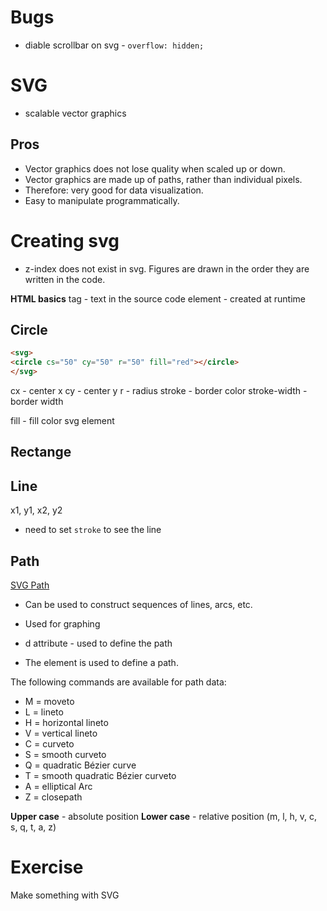 

# Bugs
* diable scrollbar on svg - `overflow: hidden;`  

# SVG 
* scalable vector graphics

## Pros
* Vector graphics does not lose quality when scaled up or down. 
* Vector graphics are made up of paths, rather than individual pixels.
* Therefore: very good for data visualization.
* Easy to manipulate programmatically. 




# Creating svg
* z-index does not exist in svg. Figures are drawn in the order they are
  written in the code.

**HTML basics**
tag - text in the source code
element - created at runtime


## Circle 
```html
<svg>
<circle cs="50" cy="50" r="50" fill="red"></circle>
</svg>
```

cx - center x
cy - center y
r - radius
stroke - border color
stroke-width - border width

fill - fill color svg element

## Rectange

## Line
x1, y1, x2, y2
* need to set `stroke` to see the line

## Path 
[SVG Path](https://www.w3schools.com/graphics/svg_path.asp)

* Can be used to construct sequences of lines, arcs, etc.
* Used for graphing
* d attribute - used to define the path 

* The <path> element is used to define a path.

The following commands are available for path data:

* M = moveto
* L = lineto
* H = horizontal lineto
* V = vertical lineto
* C = curveto
* S = smooth curveto
* Q = quadratic Bézier curve
* T = smooth quadratic Bézier curveto
* A = elliptical Arc
* Z = closepath

**Upper case** - absolute position
**Lower case** - relative position (m, l, h, v, c, s, q, t, a, z)





# Exercise
Make something with SVG





